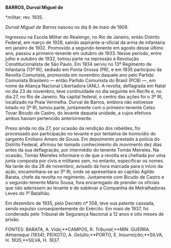 **BARROS, Durval Miguel de**

\*militar; rev. 1935.

*Durval Miguel de Barros* nasceu no dia 8 de maio de 1909.

Ingressou na Escola Militar do Realengo, no Rio de Janeiro, então
Distrito Federal, em março de 1928, saindo aspirante-a-oficial da arma
de infantaria em janeiro de 1932. Promovido a segundo-tenente em agosto
desse último ano, passou a primeiro-tenente em outubro de 1933. Nesse
período, entre julho e outubro de 1932, tomou parte na repressão à
Revolução Constitucionalista de São Paulo. Em 1934 serviu no 13º
Regimento de Infantaria (13º RI), sediado em Ponta Grossa (PR), e em
1935 participou da Revolta Comunista, promovida em novembro daquele ano
pelo Partido Comunista Brasileiro — então Partido Comunista do Brasil
(PCB) —, em nome da Aliança Nacional Libertadora (ANL). A revolta,
deflagrada em Natal no dia 23 de novembro, teve continuidade no dia
seguinte em Recife e, no dia 27, no Rio de Janeiro. Na capital federal,
o centro das ações foi o 3º RI, localizado na Praia Vermelha. Durval de
Barros, embora não estivesse lotado no 3º RI, tomou parte, juntamente
com o primeiro-tenente Celso Tovar Bicudo de Castro, do levante daquela
unidade, a cujos efetivos ambos haviam pertencido anteriormente.

Preso ainda no dia 27, por ocasião da rendição dos rebeldes, foi
processado por participação no levante e por tentativa de homicídio do
sargento Emiliano Amaro de Sousa. Em depoimento prestado à polícia do
Distrito Federal, afirmou ter tomado conhecimento do movimento dez dias
antes da sua deflagração, por intermédio do tenente Tomás Meireles. Na
ocasião, Tomás Meireles informara-o de que a revolta era chefiada por
uma junta composta por civis e militares sem, no entanto, especificar os
nomes. Na tarde do dia 26 de novembro, avisado da hora marcada para o
início da ação, encaminhara-se ao 3º RI, onde se apresentara ao capitão
Agildo Barata, chefe da revolta no regimento. Juntamente com Bicudo de
Castro e o segundo-tenente Mário Sousa, fora encarregado de prender os
oficiais que não aderissem ao levante e de sublevar a Companhia de
Metralhadoras Leves do 1º Batalhão.

Em dezembro de 1935, pelo Decreto nº 558, teve sua patente cassada,
sendo expulso conseqüentemente do Exército. Em maio de 1937, foi
condenado pelo Tribunal de Segurança Nacional a 12 anos e oito meses de
prisão.

FONTES: BARATA, A. *Vida*;**CAMPOS, R. *Tribunal*;**MIN. GUERRA.
*Almanaque* (1934); PEIXOTO, A. *Getúlio*;**PORTO, E.
*Insurreição*;**SILVA, H. *1935*;**SILVA, H. *1937*.

 
